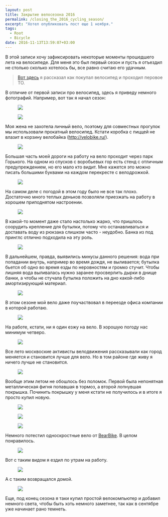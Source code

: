 ```yaml
---
layout: post
title: Закрытие велосезона 2016
permalink: /closing_the_2016_cycling_season/
excerpt: "Хотел опубликовать пост еще 1 ноября."
tags:
  - Root
  - Bicycle
date: 2016-11-13T13:59:07+03:00
---
```


В этой записи хочу зафиксировать некоторые моменты прошедшего лета на велосипеде. Для меня это был первый сезон и пусть я отъездил не столько сколько хотелось бы, все равно считаю его удачным.

> <a href="http://doam.ru/first_bicycle_report/" target="_blank">Вот здесь</a> я рассказал как покупал велосипед и проходил перовое ТО.

В отличие от первой записи про велосипед, здесь я приведу немного фотографий. Например, вот так я начал сезон:

<figure>
  <a href="https://farm6.staticflickr.com/5613/30350454493_2cb3dfcb0f_o.jpg"><img src="https://farm6.staticflickr.com/5613/30350454493_2cb3dfcb0f_o.jpg"></a>
</figure>

<figure>
  <a href="https://farm6.staticflickr.com/5491/30789737720_e6b0f0b680_o.jpg"><img src="https://farm6.staticflickr.com/5491/30789737720_e6b0f0b680_o.jpg"></a>
</figure>

Моя жена не захотела личный вело, поэтому для совместных прогулок мы использовали прокатный велосипед. Кстати коробка с пиццей не влазит в корзину велобайка (http://velobike.ru/).

<figure>
  <a href="https://farm6.staticflickr.com/5492/31157442725_171e863c7f_o.jpg"><img src="https://farm6.staticflickr.com/5492/31157442725_171e863c7f_o.jpg"></a>
</figure>

Большая часть моей дороги на работу на вело проходит через парк Горького. На одном из спусков с воробьевых гор есть стенд с отличным предупреждением, но его мало кто видит. Мне кажется это можно писать большими буквами на каждом перекресте с велодрожкой.

<figure>
  <a href="https://farm6.staticflickr.com/5455/30789723840_e845bbcd66_o.jpg"><img src="https://farm6.staticflickr.com/5455/30789723840_e845bbcd66_o.jpg"></a>
</figure>


На самом деле с погодой в этом году было не все так плохо. Достаточно много теплых деньков позволяли приезжать на работу в хорошем приподнятом настроении.

<figure>
  <a href="https://farm6.staticflickr.com/5734/31043180161_ba25c64439_o.jpg"><img src="https://farm6.staticflickr.com/5734/31043180161_ba25c64439_o.jpg"></a>
</figure>

В какой-то момент даже стало настолько жарко, что пришлось соорудить крепление для бутылки, потому что останавливаться и доставать воду из рюкзака слишком часто - неудобно. Банка из под принглс отлично подходила на эту роль.

<figure>
  <a href="https://farm6.staticflickr.com/5668/31043181721_611b42e5c6_o.jpg"><img src="https://farm6.staticflickr.com/5668/31043181721_611b42e5c6_o.jpg"></a>
</figure>


В дальнейшем, правда, выявились минусы данного решения: вода при попадании внутрь, например во время дождя, не выливается; бутылка бьется об одно во время езды по неровностям и громко стучит. Чтобы лишняя вода выливалась нужно заранее просверлить дырки в днище банки, а чтобы не стучала бутылка положить на дно какой-либо амортизирующий материал.

<figure>
  <a href="https://farm6.staticflickr.com/5742/31043183221_3bde99155d_o.jpg"><img src="https://farm6.staticflickr.com/5742/31043183221_3bde99155d_o.jpg"></a>
</figure>

В этом сезоне мой вело даже поучаствовал в переезде офиса компании в которой работаю.

<figure>
  <a href="https://farm6.staticflickr.com/5833/31013728642_8287434dae_o.jpg"><img src="https://farm6.staticflickr.com/5833/31013728642_8287434dae_o.jpg"></a>
</figure>

На работе, кстати, ни я один езжу на вело. В хорошую погоду нас минимум четверо.

<figure>
  <a href="https://farm6.staticflickr.com/5605/31157446985_cc3f372aed_o.jpg"><img src="hhttps://farm6.staticflickr.com/5605/31157446985_cc3f372aed_o.jpg"></a>
</figure>

Все лето москвоские активисты велодвижения рассказывали как город меняется и становится лучше для вело. Но в том районе где живу я ничего лучше не становится.

<figure>
  <a href="https://farm6.staticflickr.com/5803/30789720610_1c6e2e8559_o.jpg"><img src="https://farm6.staticflickr.com/5803/30789720610_1c6e2e8559_o.jpg"></a>
</figure>

Вообще этим летом не обошлось без поломок. Первой была непонятная металлическая фигня попавшая в тормоз, а второй лопнувшая покрышка. Починить покрышку у меня кстати не получилось и в итоге я просто купил новую.

<figure>
  <a href="https://farm6.staticflickr.com/5623/30350100243_5152d23265_o.jpg"><img src="https://farm6.staticflickr.com/5623/30350100243_5152d23265_o.jpg"></a>
</figure>

<figure>
  <a href="https://farm6.staticflickr.com/5664/31157441675_83770b7f81_o.jpg"><img src="https://farm6.staticflickr.com/5664/31157441675_83770b7f81_o.jpg"></a>
</figure>

<figure>
  <a href="https://farm6.staticflickr.com/5451/31013726812_3e80f6d029_o.jpg"><img src="https://farm6.staticflickr.com/5451/31013726812_3e80f6d029_o.jpg"></a>
</figure>

Немного потестил односкростные вело от <a href="http://www.bearbike.ru/" target="_blank">BearBike</a>. В целом понравилось.

<figure>
  <a href="https://farm6.staticflickr.com/5521/30789721710_06c7984477_o.jpg"><img src="https://farm6.staticflickr.com/5521/30789721710_06c7984477_o.jpg"></a>
</figure>

Вот с таким видом я ездил по утрам на работу.

<figure>
  <a href="https://farm6.staticflickr.com/5500/31013738742_31250c5669_o.jpg"><img src="https://farm6.staticflickr.com/5500/31013738742_31250c5669_o.jpg"></a>
</figure>

А с таким возвращался домой.

<figure>
  <a href="https://farm6.staticflickr.com/5490/30789742260_6fae7c3f2e_o.jpg"><img src="https://farm6.staticflickr.com/5490/30789742260_6fae7c3f2e_o.jpg"></a>
</figure>

Еще, под конец сезона я таки купил простой велокомпьютер и добавил немного света, чтобы быть хоть немного заметнее, так как в сентябре уже начинает рано темнеть.
